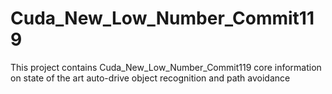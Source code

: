 # Cuda_New_Low_Number_Commit119
This project contains Cuda_New_Low_Number_Commit119 core information on state of the art auto-drive object recognition and path avoidance
